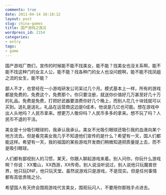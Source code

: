 ```yaml
---
comments: true
date: 2011-04-14 16:18:12
layout: post
slug: china-games
title: 国产游戏之我见
wordpress_id: 2154
categories:
- entry
tags:
- game
---
```


国产游戏厂商们，宣传的时候能不能不找美女，能不能？找美女也没关系啊，能不能不找这种门的女主人公，能不能？找各种门的女人也没问题啊，能不能不找凤姐之流的女生，能不能？

鄙人不才，也曾经在一小游戏研发公司呆过几个月。模式基本上一样，所有的游戏都是免费的，免费这个，免费那个。你只要注册，就送你价值好几万甚至好几十万的礼品。免费是免费，打把好武器要浪费你好几个晚上，而别人花几十块钱就可以买到。送礼是送礼，礼品在运营商这边是0成本，他说是几亿也可能。想在游戏中出人头地吗？人民币拿来。想更万人敬仰吗？人民币多多的拿来。想不玩了吗？人民币不退的干活。



美女是十分吸引眼球的，我承认我承认。美女不光吸引眼球还吸引我的血液向某个地方流去。但是看完美女我几乎不知道他们宣传的是什么？希望有一天，国人们都能这样。希望有一天，我的祖国的某些游戏开发商们稍微知道把质量提上去，而不是吸引眼球。

人们都有鄙视别人的习惯，某天，你跟人聊起游戏来着。别人问你，你玩什么游戏啊？你说：XX蜀山，XX西游，XX传奇。别人说没听说过，别人说他只玩魔兽世界，他只玩DNF，他只玩天堂。虽然说游戏只是游戏，不是现实。但是任何事情都有高低贵贱之分。

希望国人有天终会围观游戏代言美女，围观玩闪人，不要用你那贱手点进去。
